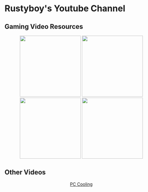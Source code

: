 # Rustyboy's Youtube Channel

## Gaming Video Resources

<p align="center">
<a href="cyberpunk-2077\README.md"><img src="https://github.com/Rustyb0y/youtube/blob/master/cyberpunk-2077/cover.png" height="200px"></img></a>
<a href="it-takes-two\README.md"><img src="https://github.com/Rustyb0y/youtube/blob/master/it-takes-two/cover.jpg" height="200px"></img></a>
<a href="mafia_de\README.md"><img src="https://github.com/Rustyb0y/youtube/blob/master/mafia_de/cover.jpg" height="200px"></img></a>
<a href="return-to-monkey-island\README.md"><img src="https://github.com/Rustyb0y/youtube/blob/master/return-to-monkey-island/cover.jpg" height="200px"></img></a>
</p>

## Other Videos

<p align="center">
<a href="pc-cooling\README.md">PC Cooling</a>
</p>
